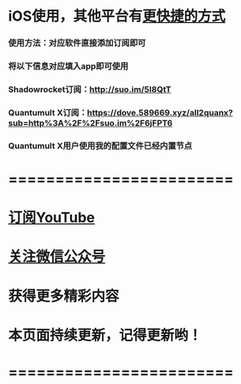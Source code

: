 # iOS使用，其他平台有[更快捷的方式](http://mp.weixin.qq.com/s?__biz=MzI3NjI0OTA0NQ==&mid=100000150&idx=1&sn=c72c4857c4137d9fad3cf3f0dba1f75a&chksm=6b79212c5c0ea83ac7d1db6c4663d9ce5d753ad5dcc390f39d8d28867bf9e00af4ec884a84f6#rd)

### 使用方法：对应软件直接添加订阅即可

### 将以下信息对应填入app即可使用

### Shadowrocket订阅：http://suo.im/5I8QtT

### Quantumult X订阅：https://dove.589669.xyz/all2quanx?sub=http%3A%2F%2Fsuo.im%2F6jFPT6

### Quantumult X用户使用我的配置文件已经内置节点

# ========================

# [订阅YouTube](https://www.youtube.com/channel/UCS6QM2n96qXmqURNikf3ceA?sub_confirmation=1)

# [关注微信公众号](https://raw.githubusercontent.com/ssooenftzero/0X/master/Tube/icon/wxgzh.png)

# 获得更多精彩内容

# 本页面持续更新，记得更新哟！

# ========================